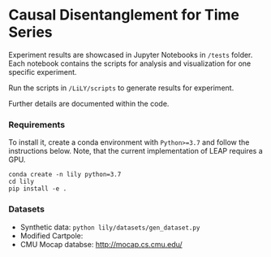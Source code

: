 # Causal Disentanglement for Time Series
Experiment results are showcased in Jupyter Notebooks in `/tests` folder. Each notebook contains the scripts for analysis and visualization for one specific experiment.

Run the scripts in `/LiLY/scripts` to generate results for experiment.

Further details are documented within the code.

### Requirements
To install it, create a conda environment with `Python>=3.7` and follow the instructions below. Note, that the current implementation of LEAP requires a GPU.
```
conda create -n lily python=3.7
cd lily
pip install -e .
```

### Datasets

- Synthetic data: `python lily/datasets/gen_dataset.py `
- Modified Cartpole: 
- CMU Mocap databse: http://mocap.cs.cmu.edu/
